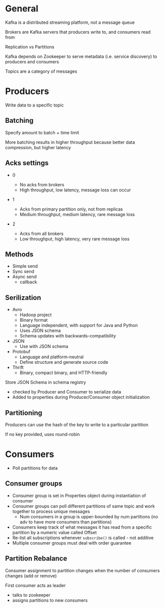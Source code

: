 # General

Kafka is a distributed streaming platform, not a message queue

Brokers are Kafka servers that producers write to, and consumers read from

Replication vs Partitions

Kafka depends on Zookeeper to serve metadata (i.e. service discovery) to producers and consumers

Topics are a category of messages


# Producers

Write data to a specific topic

## Batching

Specify amount to batch + time limit

More batching results in higher throughput because better data compression, but higher latency

## Acks settings

- 0
  - No acks from brokers
  - High throughput, low latency, message loss can occur

- 1
  - Acks from primary partition only, not from replicas
  - Medium throughput, medium latency, rare message loss

- 2
  - Acks from all brokers
  - Low throughput, high latency, very rare message loss
  
## Methods

- Simple send
- Sync send
- Async send
  - callback
  
## Serilization

- Avro
  - Hadoop project
  - Binary format
  - Language independent, with support for Java and Python
  - Uses JSON schema
  - Schema updates with backwards-compatibility
- JSON
  - Use with JSON schema
- Protobuf
  - Language and platform-neutral
  - Define structure and generate source code
- Thrift
  - Binary, compact binary, and HTTP-friendly

Store JSON Schema in schema registry
- checked by Producer and Consumer to serialize data
- Added to properties during Producer/Consumer object initialization

## Partitioning

Producers can use the hash of the key to write to a particular partition

If no key provided, uses round-robin


# Consumers

- Poll partitions for data

## Consumer groups

- Consumer group is set in Properties object during instantiation of consumer
- Consumer groups can poll different partitions of same topic and work together to process unique messages
  - Num consumers in a group is upper-bounded by num partitions (no adv to have more consumers than partitions)
- Consumers keep track of what messages it has read from a specific partition by a numeric value called Offset
- Re-list all subscriptions whenever `subscribe()` is called - not additive
- Multiple consumer groups must deal with order guarantee

## Partition Rebalance

Consumer assignment to partition changes when the number of consumers changes (add or remove)
 
First consumer acts as leader
- talks to zookeeper
- assigns partitions to new consumers

